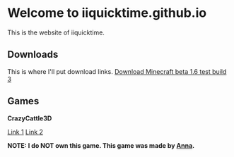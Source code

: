 # Welcome to iiquicktime.github.io

This is the website of iiquicktime.

## Downloads

This is where I'll put download links.
[Download Minecraft beta 1.6 test build 3](/redirect?link=https://download1510.mediafire.com/x7wajvpfrswgQ-tEHDlkDDUuhvY3h-_YbdF8U1kpwYzlo5Ek2T0OMYkIIR800eh_mcYB4At7XBPy44sMYstP9tkIsOxl0gdZka-6O5ZbI4uXhK3uUEnRanhAXtCcsykSYZIIGc7cvcNGF1C06_5fk5d54jDCRnifGdQeq9ZYgFoS-wo/h9u06bwmcnyjrwg/build.zip)

## Games

**CrazyCattle3D**

[Link 1](https://iiquicktime.github.io/crazycattle3d)
[Link 2](https://cc3d-iiquicktime.wasmer.app/)

**NOTE: I do NOT own this game. This game was made by [Anna](https://4nn4t4t.itch.io/).**
